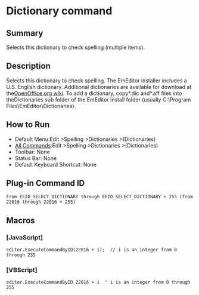 # Dictionary command

## Summary

Selects this dictionary to check spelling (multiple items).

## Description

Selects this dictionary to check spelling. The EmEditor installer includes a U.S. English dictionary. Additional dictionaries are available for download at the[OpenOffice.org wiki](https://wiki.openoffice.org/wiki/Dictionaries). To add a dictionary, copy\*.dic and\*.aff files
into theDictionaries sub folder of the EmEditor install folder (usually C:\\Program Files\\EmEditor\\Dictionaries).

## How to Run

- Default Menu:Edit \>Spelling \>Dictionaries \>(Dictionaries)
- [All Commands](../tools/all_commands):Edit \>Spelling \>Dictionaries \>(Dictionaries)
- Toolbar: None
- Status Bar: None
- Default Keyboard Shortcut: None

## Plug-in Command ID

```
From EEID_SELECT_DICTIONARY through EEID_SELECT_DICTIONARY + 255 (from 22016 through 22016 + 255)```

## Macros

### \[JavaScript\]

```
editor.ExecuteCommandByID(22016 + i);  // i is an integer from 0 through 255
```

### \[VBScript\]

```
editor.ExecuteCommandByID 22016 + i  ' i is an integer from 0 through 255
```
